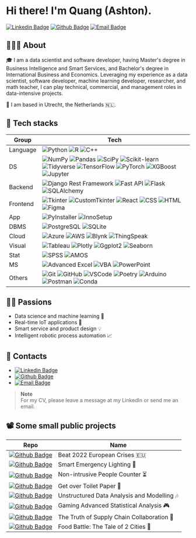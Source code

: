 <h1> Hi there! I'm Quang (Ashton).  
  <!-- <img src="https://github.com/quang-phong/quang-phong/blob/main/media/gif/bear-and-fish.gif" width="80px"> -->
</h1>

[![Linkedin Badge](https://img.shields.io/badge/-@quangphong-0072b1?style=flat&logo=LinkedIn&link=https://www.linkedin.com/in/quangphong/)](https://www.linkedin.com/in/quangphong/) 
[![Github Badge](https://img.shields.io/badge/-@quang--phong-171515?style=flat&logo=github&logoColor=white&link=https://github.com/quang-phong)](https://github.com/quang-phong)
[![Email Badge](https://img.shields.io/badge/-quang.phong@outlook.com-00a2ed?style=flat&logo=microsoftoutlook&logoColor=white&link=mailto:quang.phong@outlook.com)](mailto:quang.phong@outlook.com)


## 🧑🏻‍🚀 About

🎓 I am a data scientist and software developer, having Master's degree in Business Intelligence and Smart Services, and Bachelor's degree in International Business and Economics. Leveraging my experience as a data scientist, software developer, machine learning developer, researcher, and math teacher, I can play technical, commercial, and management roles in data-intensive projects.  

🛬 I am based in Utrecht, the Netherlands 🇳🇱.  


## 🚀 Tech stacks

| **Group** |  **Tech** |
| - | - | 
| Language | ![Python](https://img.shields.io/badge/-Python-ffe14e?style=flat&logo=python&logoColor=3776AB) ![R](https://img.shields.io/badge/-R-276DC3?style=flat&logo=r&logoColor=white) ![C++](https://img.shields.io/badge/-C++-00599C?style=flat&logo=cplusplus&logoColor=white) |
| DS | ![NumPy](https://img.shields.io/badge/-NumPy-013243?style=flat&logo=numpy&logoColor=white) ![Pandas](https://img.shields.io/badge/-Pandas-150458?style=flat&logo=pandas&logoColor=white) ![SciPy](https://img.shields.io/badge/-SciPy-8CAAE6?style=flat&logo=scipy&logoColor=black) ![Scikit-learn](https://img.shields.io/badge/-Scikit--learn-F7931E?style=flat&logo=scikitlearn&logoColor=white) ![Tidyverse](https://img.shields.io/badge/-Tidyverse-1A162D?style=flat&logo=tidyverse&logoColor=white) ![TensorFlow](https://img.shields.io/badge/-TensorFlow-FF6F00?style=flat&logo=tensorflow&logoColor=white) ![PyTorch](https://img.shields.io/badge/-PyTorch-EE4C2C?style=flat&logo=pytorch&logoColor=white) ![XGBoost](https://img.shields.io/badge/-XGBoost-000000?style=flat&logo=r&logoColor=white) ![Jupyter](https://img.shields.io/badge/-Jupyter-F37626?style=flat&logo=jupyter&logoColor=white)  |
| Backend | ![Django Rest Framework](https://img.shields.io/badge/-Django--Rest--Framework-092E20?style=flat&logo=django&logoColor=white) ![Fast API](https://img.shields.io/badge/-FastAPI-009688?style=flat&logo=fastapi&logoColor=white) ![Flask](https://img.shields.io/badge/-Flask-000000?style=flat&logo=flask&logoColor=white) ![SQLAlchemy](https://img.shields.io/badge/-SQLAlchemy-D71F00?style=flat&logo=sqlalchemy&logoColor=white) |
| Frontend | ![Tkinter](https://img.shields.io/badge/-Tkinter-000000?style=flat&logo=python&logoColor=white) ![CustomTkinter](https://img.shields.io/badge/-CustomTkinter-000000?style=flat&logo=python&logoColor=white) ![React](https://img.shields.io/badge/-React.js-61DAFB?style=flat&logo=react&logoColor=black) ![CSS](https://img.shields.io/badge/-CSS-1572B6?style=flat&logo=css3&logoColor=white) ![HTML](https://img.shields.io/badge/-HTML-E34F26?style=flat&logo=css3&logoColor=white) ![Figma](https://img.shields.io/badge/-Figma-F24E1E?style=flat&logo=figma&logoColor=white) |
| App | ![PyInstaller](https://img.shields.io/badge/-PyInstaller-000000?style=flat&logo=python&logoColor=white) ![InnoSetup](https://img.shields.io/badge/-InnoSetup-1572B6?style=flat&logo=python&logoColor=white) |   
| DBMS | ![PostgreSQL](https://img.shields.io/badge/-PostgreSQL-4169E1?style=flat&logo=postgresql&logoColor=white) ![SQLite](https://img.shields.io/badge/-SQLite-003B57?style=flat&logo=sqlite&logoColor=white) |
| Cloud | ![Azure](https://img.shields.io/badge/-Azure-0078D4?style=flat&logo=microsoftazure&logoColor=white) ![AWS](https://img.shields.io/badge/-AWS-232F3E?style=flat&logo=amazonwebservices&logoColor=white) ![Blynk](https://img.shields.io/badge/-Blynk-000000?style=flat&logo=smartthings&logoColor=white) ![ThingSpeak](https://img.shields.io/badge/-ThingSpeak-15BFFF?style=flat&logo=smartthings&logoColor=white) |
| Visual | ![Tableau](https://img.shields.io/badge/-Tableau-E97627?style=flat&logo=tableau&logoColor=white) ![Plotly](https://img.shields.io/badge/-Plotly-3F4F75?style=flat&logo=plotly&logoColor=white) ![Ggplot2](https://img.shields.io/badge/-Ggplot2-000000?style=flat&logo=r&logoColor=white) ![Seaborn](https://img.shields.io/badge/-Seaborn-000000?style=flat&logo=python&logoColor=white) |
| Stat | ![SPSS](https://img.shields.io/badge/-SPSS-bc2a2a?style=flat&logo=ibm&logoColor=white) ![AMOS](https://img.shields.io/badge/-AMOS-1a139b?style=flat&logo=ibm&logoColor=white) |
| MS | ![Advanced Excel](https://img.shields.io/badge/-Advanced--Excel-217346?style=flat&logo=microsoft%20excel&logoColor=white) ![VBA](https://img.shields.io/badge/-VBA-217346?style=flat&logo=microsoft%20excel&logoColor=white) ![PowerPoint](https://img.shields.io/badge/-PowerPoint-B7472A?style=flat&logo=microsoftpowerpoint&logoColor=white) |
| Others | ![Git](https://img.shields.io/badge/-Git-F05032?style=flat&logo=git&logoColor=white) ![GitHub](https://img.shields.io/badge/-GitHub-181717?style=flat&logo=github&logoColor=white) ![VSCode](https://img.shields.io/badge/-VSCode-007ACC?style=flat&logo=visualstudiocode&logoColor=white) ![Poetry](https://img.shields.io/badge/-Poetry-60A5FA?style=flat&logo=poetry&logoColor=white) ![Arduino](https://img.shields.io/badge/-Arduino-00878F?style=flat&logo=arduino&logoColor=white) ![Postman](https://img.shields.io/badge/-Postman-FF6C37?style=flat&logo=postman&logoColor=white) ![Conda](https://img.shields.io/badge/-Anaconda-44A833?style=flat&logo=anaconda&logoColor=white) |


## 🤟🏼 Passions

- Data science and machine learning 📡
- Real-time IoT applications 🤖
- Smart service and product design 💡
- Intelligent robotic process automation 📈


## 📇 Contacts

- [![Linkedin Badge](https://img.shields.io/badge/-@quangphong-0072b1?style=flat&logo=LinkedIn&link=https://www.linkedin.com/in/quangphong/)](https://www.linkedin.com/in/quangphong/) 
- [![Github Badge](https://img.shields.io/badge/-@quang--phong-171515?style=flat&logo=github&logoColor=white&link=https://github.com/quang-phong)](https://github.com/quang-phong)
- [![Email Badge](https://img.shields.io/badge/-quang.phong@outlook.com-00a2ed?style=flat&logo=microsoftoutlook&logoColor=white&link=mailto:quang.phong@outlook.com)](mailto:quang.phong@outlook.com)

>**Note**  
>For my CV, please leave a message at my LinkedIn or send me an email.

## 📽️ Some small public projects

| **Repo** |  **Name** |
| - | - | 
| [![Github Badge](https://img.shields.io/badge/-beat--2022--european--crises-171515?style=flat&logo=github&logoColor=white&link=https://github.com/beat-2022-european-crises)](https://github.com/quang-phong/beat-2022-european-crises) | Beat 2022 European Crises 🇪🇺 |
| [![Github Badge](https://img.shields.io/badge/-smart--emergency--lighting-171515?style=flat&logo=github&logoColor=white&link=https://github.com/smart-emergency-lighting)](https://github.com/quang-phong/smart-emergency-lighting) | Smart Emergency Lighting 🚨 |
| [![Github Badge](https://img.shields.io/badge/-non--intrusive--people--counter-171515?style=flat&logo=github&logoColor=white&link=https://github.com/non-intrusive-people-counter)](https://github.com/quang-phong/non-intrusive-people-counter) | Non-intrusive People Counter ⏳️ |
| [![Github Badge](https://img.shields.io/badge/-get--over--toilet--paper-171515?style=flat&logo=github&logoColor=white&link=https://github.com/get-over-toilet-paper)](https://github.com/quang-phong/get-over-toilet-paper) | Get over Toilet Paper 🧻 |
| [![Github Badge](https://img.shields.io/badge/-unstructured--data--analysis--modelling-171515?style=flat&logo=github&logoColor=white&link=https://github.com/unstructured-data-analysis-modelling)](https://github.com/quang-phong/unstructured-data-analysis-modelling) | Unstructured Data Analysis and Modelling 🎶 |
| [![Github Badge](https://img.shields.io/badge/-gaming--advanced--statistical--analysis-171515?style=flat&logo=github&logoColor=white&link=https://github.com/gaming-advanced-statistical-analysis)](https://github.com/quang-phong/gaming-advanced-statistical-analysis) | Gaming Advanced Statistical Analysis 🎮 |
| [![Github Badge](https://img.shields.io/badge/-truth--of--supply--chain--collaboration-171515?style=flat&logo=github&logoColor=white&link=https://github.com/truth-of-supply-chain-collaboration)](https://github.com/quang-phong/truth-of-supply-chain-collaboration) | The Truth of Supply Chain Collaboration 🤝 |
| [![Github Badge](https://img.shields.io/badge/-food--battle--the--tale--of--2--cities-171515?style=flat&logo=github&logoColor=white&link=https://github.com/food-battle-the-tale-of-2-cities)](https://github.com/quang-phong/food-battle-the-tale-of-2-cities) | Food Battle: The Tale of 2 Cities 🍜 |



